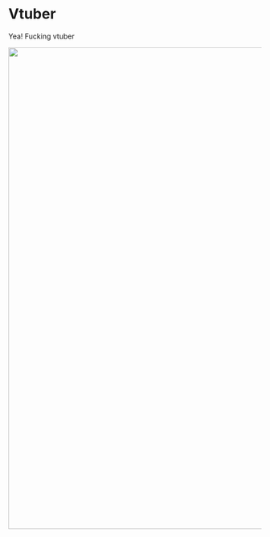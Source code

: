 # Vtuber
Yea! Fucking vtuber

<div align="center">
  <img src="https://user-images.githubusercontent.com/16532326/125159428-3b48ff00-e1b2-11eb-887d-97522dbfb476.png" width="960"/>
</div>
